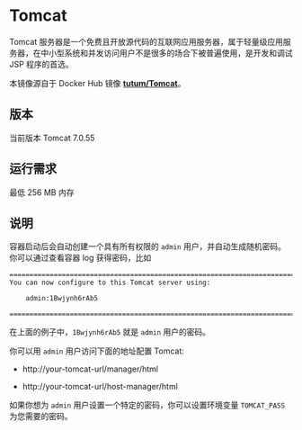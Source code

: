 # Tomcat

Tomcat 服务器是一个免费且开放源代码的互联网应用服务器，属于轻量级应用服务器，在中小型系统和并发访问用户不是很多的场合下被普遍使用，是开发和调试 JSP 程序的首选。

本镜像源自于 Docker Hub 镜像 **[tutum/Tomcat](https://registry.hub.docker.com/u/tutum/tomcat/)**。

## 版本

当前版本 Tomcat 7.0.55

## 运行需求

最低 256 MB 内存

## 说明

容器启动后会自动创建一个具有所有权限的 `admin` 用户，并自动生成随机密码。你可以通过查看容器 log 获得密码，比如

```
========================================================================
You can now configure to this Tomcat server using:

    admin:1Bwjynh6rAb5

========================================================================
```

在上面的例子中，`1Bwjynh6rAb5` 就是 `admin` 用户的密码。

你可以用 `admin` 用户访问下面的地址配置 Tomcat:

* http://your-tomcat-url/manager/html

* http://your-tomcat-url/host-manager/html

如果你想为 `admin` 用户设置一个特定的密码，你可以设置环境变量 `TOMCAT_PASS` 为您需要的密码。


